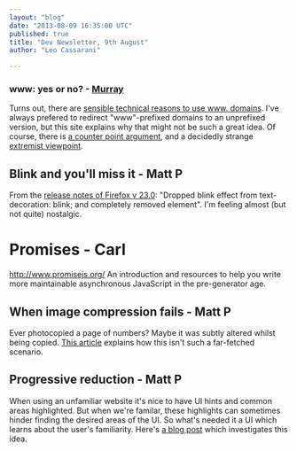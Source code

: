```yaml
---
layout: "blog"
date: "2013-08-09 16:35:00 UTC"
published: true
title: "Dev Newsletter, 9th August"
author: "Leo Cassarani"

---
```


### www: yes or no? - [Murray](http://www.unboxedconsulting.com/people/murray-steele)

Turns out, there are [sensible technical reasons to use www. domains](http://www.yes-www.org/why-use-www/). I've always prefered to redirect "www"-prefixed domains to an unprefixed version, but this site explains why that might not be such a great idea. Of course, there is [a counter point argument](http://no-www.org/), and a decidedly strange [extremist viewpoint](http://www.www.extra-www.org/).

## Blink and you'll miss it - Matt P

From the [release notes of Firefox v 23.0](https://www.mozilla.org/en-US/firefox/23.0/releasenotes/):  "Dropped blink effect from text-decoration: blink; and completely removed <blink> element". I'm feeling almost (but not quite) nostalgic. 

# Promises - Carl
http://www.promisejs.org/
An introduction and resources to help you write more maintainable asynchronous JavaScript in the pre-generator age.

## When image compression fails - Matt P
Ever photocopied a page of numbers? Maybe it was subtly altered whilst being copied. 
[This article](http://fontfeed.com/archives/xerox-scanners%E2%80%8A%E2%80%8Aphotocopiers-randomly-alter-numbers/) explains how this isn't such a far-fetched scenario.

## Progressive reduction - Matt P
When using an unfamiliar website it's nice to have UI hints and common areas highlighted. But when we're familar, these highlights can sometimes hinder finding the desired areas of the UI. So what's needed it a UI which learns about the user's familiarity. Here's [a blog post](http://layervault.tumblr.com/post/42361566927/progressive-reduction) which investigates this idea.</blink>


